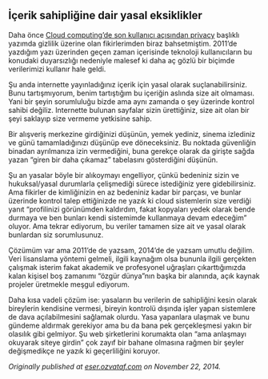 ## İçerik sahipliğine dair yasal eksiklikler

Daha önce [Cloud computing’de son kullanıcı açısından privacy](http://eser.ozvataf.com/cloud-computing-de-son-kullanici-privacy/) başlıklı yazımda gizlilik üzerine olan fikirlerimden biraz bahsetmiştim. 2011’de yazdığım yazı üzerinden geçen zaman içerisinde teknoloji kullanıcıların bu konudaki duyarsızlığı nedeniyle malesef ki daha aç gözlü bir biçimde verilerimizi kullanır hale geldi.

Şu anda internette yayınladığınız içerik için yasal olarak suçlanabilirsiniz. Bunu tartışmıyorum, benim tartıştığım bu içeriğin aslında size ait olmaması. Yani bir şeyin sorumluluğu bizde ama aynı zamanda o şey üzerinde kontrol sahibi değiliz. Internette bulunan sayfalar sizin ürettiğiniz, size ait olan bir şeyi saklayıp size vermeme yetkisine sahip.

Bir alışveriş merkezine girdiğinizi düşünün, yemek yediniz, sinema izlediniz ve günü tamamladığınızı düşünüp eve döneceksiniz. Bu noktada güvenliğin binadan ayrılmanıza izin vermediğini, buna gerekçe olarak da girişte sağda yazan “giren bir daha çıkamaz” tabelasını gösterdiğini düşünün.

Şu an yasalar böyle bir alıkoymayı engelliyor, çünkü bedeniniz sizin ve hukuksal/yasal durumlarla çelişmediği sürece istediğiniz yere gidebilirsiniz. Ama fikirler de kimliğinizin en az bedeniniz kadar bir parçası, ve bunlar üzerinde kontrol talep ettiğinizde ne yazık ki cloud sistemlerin size verdiği yanıt “profilinizi görünümden kaldırdım, fakat kopyaları yedek olarak bende durmaya ve ben bunları kendi sistemimde kullanmaya devam edeceğim” oluyor. Ama tekrar ediyorum, bu veriler tamamen size ait ve yasal olarak bunlardan siz sorumlusunuz.

Çözümüm var ama 2011’de de yazsam, 2014’de de yazsam umutlu değilim. Veri lisanslama yöntemi gelmeli, ilgili kaynağım olsa bununla ilgili gerçekten çalışmak isterim fakat akademik ve profesyonel uğraşları çıkarttığımızda kalan kişisel boş zamanımı “özgür dünya”nın başka bir alanında, açık kaynak projeler üretmekle meşgul ediyorum.

Daha kısa vadeli çözüm ise: yasaların bu verilerin de sahipliğini kesin olarak bireylerin kendisine vermesi, bireyin kontrolü dışında işler yapan sistemlere de dava açılabilmesini sağlamak olurdu. Yasa yapanlara ulaşmak ve bunu gündeme aldırmak gerekiyor ama bu da bana pek gerçekleşmesi yakın bir olasılık gibi gelmiyor. Şu web şirketlerini korumakta olan “ama anlaşmayı okuyarak siteye girdin” çok zayıf bir bahane olmasına rağmen bir şeyler değişmedikçe ne yazık ki geçerliliğini koruyor.

*Originally published at* [*eser.ozvataf.com*](http://eser.ozvataf.com/icerik-sahipligine-dair-yasal-eksiklikler/) *on November 22, 2014.*